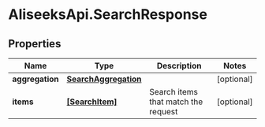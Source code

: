 # AliseeksApi.SearchResponse

## Properties
Name | Type | Description | Notes
------------ | ------------- | ------------- | -------------
**aggregation** | [**SearchAggregation**](SearchAggregation.md) |  | [optional] 
**items** | [**[SearchItem]**](SearchItem.md) | Search items that match the request  | [optional] 


